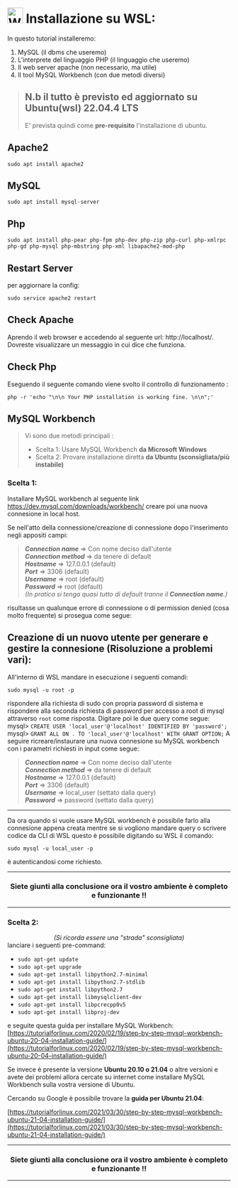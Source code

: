 # <a href="https://learn.microsoft.com/it-it/windows/wsl/" target="_blank" rel="noreferrer"><img src="https://store-images.s-microsoft.com/image/apps.61786.14131597032361940.38d2a067-3798-455f-934a-f69935156b3d.eb49d3ac-e311-4e6f-b89b-f1fe8db9d73b" alt="WSL" width="35" height="35"/></a> Installazione su WSL:
In questo tutorial installeremo: 
1) MySQL (il dbms che useremo)
2) L'interprete del linguaggio PHP (il linguaggio che useremo)
3) Il web server apache (non necessario, ma utile)
4) Il tool MySQL Workbench (con due metodi diversi)


>## N.b il tutto è previsto ed aggiornato su Ubuntu(wsl) 22.04.4 LTS
>E' prevista quindi come **pre-requisito** l'installazione di ubuntu.

## Apache2
```
sudo apt install apache2
```
## MySQL
```
sudo apt install mysql-server
```

## Php
```
sudo apt install php-pear php-fpm php-dev php-zip php-curl php-xmlrpc php-gd php-mysql php-mbstring php-xml libapache2-mod-php
```

## Restart Server 
per aggiornare la config:
```
sudo service apache2 restart
```
## Check Apache

Aprendo il web browser e accedendo al seguente url: http://localhost/. 
Dovreste visualizzare un messaggio in cui dice che funziona.

## Check Php

Eseguendo il seguente comando viene svolto il controllo di funzionamento :
```
php -r 'echo "\n\n Your PHP installation is working fine. \n\n";'
```
## MySQL Workbench
>Vi sono due metodi principali :
> - Scelta 1:   Usare MySQL Workbench **da Microsoft Windows**
> - Scelta 2:   Provare installazione diretta **da Ubuntu (sconsigliata/più instabile)**

 ### Scelta 1:

Installare MySQL workbench  al seguente link https://dev.mysql.com/downloads/workbench/ creare poi una nuova connesione in local host.

Se nell'atto della connessione/creazione di connessione dopo l'inserimento negli appositi campi: 

 > ***Connection name*** ⇒ Con nome deciso dall'utente <br>
  ***Connection method*** ⇒ da tenere di default <br>
  ***Hostname*** ⇒ 127.0.0.1  (default) <br>
  ***Port***  ⇒ 3306 (default) <br>
  ***Username*** ⇒ root (default) <br>
  ***Password*** ⇒  root (default) <br>
   *(In pratica si tenga quasi tutto di default tranne il ***Connection name***.)*

risultasse un qualunque errore di connessione o di permission denied (cosa molto frequente) si prosegua come segue: 

## Creazione di un nuovo utente per generare e gestire la connesione (Risoluzione a problemi vari):
All'interno di WSL mandare in esecuzione i seguenti comandi:
```
sudo mysql -u root -p
```
rispondere alla richiesta di sudo con propria password di sistema e rispondere alla seconda richiesta di password per accesso a root di mysql attraverso ```root``` come risposta.
Digitare poi le due query come segue: 
mysql> ```CREATE USER 'local_user'@'localhost' IDENTIFIED BY 'password';```
mysql>  ```GRANT ALL ON . TO 'local_user'@'localhost' WITH GRANT OPTION;```
A seguire ricreare/instaurare una nuova connesione su MySQL workbench con i parametri richiesti in input come segue: 
> ***Connection name*** ⇒  Con nome deciso dall'utente <br>
> ***Connection method*** ⇒  da tenere di default <br>
> ***Hostname*** ⇒  127.0.0.1  (default) <br>
 ***Port*** ⇒  3306 (default) <br>
 ***Username*** ⇒  local_user (settato dalla query) <br>
 ***Password*** ⇒   password  (settato dalla query) <br>
---
Da ora quando si vuole usare MySQL workbench è possibile farlo alla connesione appena creata mentre se si vogliono mandare query o scrivere codice da CLI di WSL questo è possibile digitando su WSL il comando:
```
sudo mysql -u local_user -p
```
è autenticandosi come richiesto.


---
### <div align="center">Siete giunti alla conclusione ora il vostro ambiente è completo e funzionante !! </div>
---

 ### Scelta 2:
 
 *<div align="center">(Si ricorda essere una "strada" sconsigliata)</div>*
lanciare i seguenti pre-command: 
-   ```sudo apt-get update```
-   ```sudo apt-get upgrade```
-   ```sudo apt-get install libpython2.7-minimal```
-   ```sudo apt-get install libpython2.7-stdlib```
-   ```sudo apt-get install libpython2.7```
-   ```sudo apt-get install libmysqlclient-dev```
-   ```sudo apt-get install libpcrecpp0v5```
-   ```sudo apt-get install libproj-dev```
	
e seguite questa guida per installare MySQL Workbench:
[https://tutorialforlinux.com/2020/02/19/step-by-step-mysql-workbench-ubuntu-20-04-installation-guide/](https://tutorialforlinux.com/2020/02/19/step-by-step-mysql-workbench-ubuntu-20-04-installation-guide/)

Se invece è presente la versione **Ubuntu 20.10 o 21.04** o altre versioni e avete dei problemi allora cercate su internet come installare MySQL Workbench sulla vostra versione di Ubuntu.

Cercando su Google è possibile trovare la **guida per Ubuntu 21.04**:

[https://tutorialforlinux.com/2021/03/30/step-by-step-mysql-workbench-ubuntu-21-04-installation-guide/](https://tutorialforlinux.com/2021/03/30/step-by-step-mysql-workbench-ubuntu-21-04-installation-guide/)

---
### <div align="center">Siete giunti alla conclusione ora il vostro ambiente è completo e funzionante !! </div>
---
